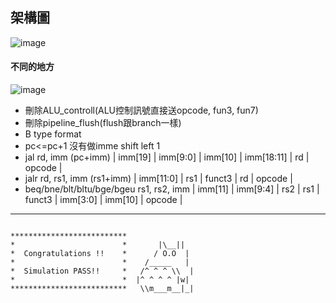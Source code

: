 ## 架構圖

![image](https://github.com/f14106032ncku/CPU_vsd_2024/blob/main/architecture_ref.png)

#### 不同的地方
![image](https://github.com/user-attachments/assets/c9977bae-e78f-43e7-948c-a3f2de83b881)
* 刪除ALU_controll(ALU控制訊號直接送opcode, fun3, fun7)
* 刪除pipeline_flush(flush跟branch一樣)
* B type format
* pc<=pc+1 沒有做imme shift left 1
* jal rd, imm (pc+imm) | imm[19] | imm[9:0] | imm[10] | imm[18:11] | rd | opcode | 
* jalr rd, rs1, imm (rs1+imm) | imm[11:0] | rs1 | funct3 | rd | opcode |
* beq/bne/blt/bltu/bge/bgeu rs1, rs2, imm | imm[11] | imm[9:4] | rs2 | rs1 | funct3 | imm[3:0] | imm[10] | opcode |



---

```
            
**************************               
*                        *       |\__||  
*  Congratulations !!    *      / O.O  | 
*                        *    /_____   | 
*  Simulation PASS!!     *   /^ ^ ^ \\  |
*                        *  |^ ^ ^ ^ |w| 
**************************   \\m___m__|_|

```
